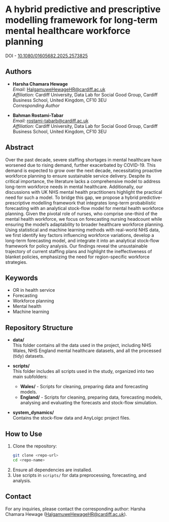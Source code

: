 # A hybrid predictive and prescriptive modelling framework for long-term mental healthcare workforce planning

DOI - [10.1080/01605682.2025.2573825](10.1080/01605682.2025.2573825)

## Authors

- **Harsha Chamara Hewage**  
  *Email:* [HalgamuweHewageHR@cardiff.ac.uk](mailto:HalgamuweHewageHR@cardiff.ac.uk)  
  *Affiliation:* Cardiff University, Data Lab for Social Good Group, Cardiff Business School, United Kingdom, CF10 3EU  
  *Corresponding Author*

- **Bahman Rostami-Tabar**  
  *Email:* [rostami-tabarb@cardiff.ac.uk](mailto:rostami-tabarb@cardiff.ac.uk)  
  *Affiliation:* Cardiff University, Data Lab for Social Good Group, Cardiff Business School, United Kingdom, CF10 3EU  
  
## Abstract

Over the past decade, severe staffing shortages in mental healthcare have worsened due to rising demand, further exacerbated by COVID-19. This demand is expected to grow over the next decade, necessitating proactive workforce planning to ensure sustainable service delivery. Despite its critical importance, the literature lacks a comprehensive model to address long-term workforce needs in mental healthcare. Additionally, our discussions with UK NHS mental health practitioners highlight the practical need for such a model. To bridge this gap, we propose a hybrid predictive-prescriptive modelling framework that integrates long-term probabilistic forecasting with an analytical stock-flow model for mental health workforce planning. Given the pivotal role of nurses, who comprise one-third of the mental health workforce, we focus on forecasting nursing headcount while ensuring the model’s adaptability to broader healthcare workforce planning. Using statistical and machine learning methods with real-world NHS data, we first identify key factors influencing workforce variations, develop a long-term forecasting model, and integrate it into an analytical stock-flow framework for policy analysis. Our findings reveal the unsustainable trajectory of current staffing plans and highlight the ineffectiveness of blanket policies, emphasizing the need for region-specific workforce strategies.

## Keywords

- OR in health service
- Forecasting
- Workforce planning
- Mental health
- Machine learning

## Repository Structure

- **data/**  
  This folder contains all the data used in the project, including NHS Wales, NHS England mental healthcare datasets, and all the processed (tidy) datasets.

- **scripts/**  
  This folder includes all scripts used in the study, organized into two main subfolders:
  - **Wales/** - Scripts for cleaning, preparing data and forecasting models.
  - **England/** - Scripts for cleaning, preparing data, forecasting models, analysing and evaluating the forecasts and stock-flow simulation.

- **system_dynamics/**  
  Contains the stock-flow data and AnyLoigc project files.

## How to Use

1. Clone the repository:
   ```sh
   git clone <repo-url>
   cd <repo-name>
   ```
2. Ensure all dependencies are installed.
3. Use scripts in `scripts/` for data preprocessing, forecasting, and analysis.

## Contact
For any inquiries, please contact the corresponding author: Harsha Chamara Hewage ([HalgamuweHewageHR@cardiff.ac.uk](mailto:HalgamuweHewageHR@cardiff.ac.uk)).

